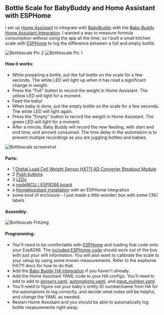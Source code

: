 ## Bottle Scale for BabyBuddy and Home Assistant with ESPHome ##

I set up [Home Assistant](https://www.home-assistant.io/) to integrate with [BabyBuddy](https://github.com/babybuddy/babybuddy) with the [Baby Buddy Home Assistant Integration](https://github.com/jcgoette/baby_buddy_homeassistant). I wanted a way to measure formula consumption without using the app all the time, so I built a small kitchen scale with [ESPHome](https://esphome.io/) to log the difference between a full and empty bottle.

![Bottlescale Pic 2](https://github.com/sfgabe/OITProjects/blob/master/BabyBuddy_ESP_HASS/20211027_003419.jpg)
![Bottlescale Pic 1](https://github.com/sfgabe/OITProjects/blob/master/BabyBuddy_ESP_HASS/20211027_003453.jpg)

#### How it works: ####
- While preparing a bottle, put the full bottle on the scale for a few seconds. The white LED will light up when it has read a significant change in weight.
- Press the "Full" button to record the weight in Home Assistant. The yellow LED will light for a moment.
- Feed the baby! 
- When baby is done, put the empty bottle on the scale for a few seconds. The white LED will light again.
- Press the "Empty" button to record the weight in Home Assistant. The green LED will light for a moment.
- After a minute, Baby Buddy will record the new feeding, with start and end time, and amount consumed. The time delay in the automation is to prevent multiple recordings as you are juggling bottles and babies.

![Bottlescale screenshot](https://github.com/sfgabe/OITProjects/blob/master/BabyBuddy_ESP_HASS/Screenshot_20211027-003738_Chrome.png)

#### Parts: ####
- 1 [Digital Load Cell Weight Sensor HX711 AD Converter Breakout Module](https://amzn.to/3mdvzYm)
- 2 [Push buttons](https://amzn.to/3GfdGAu)
- 3 [LEDs](https://amzn.to/3785W3Y)
- a [nodeMCU / ESP8266 board](https://amzn.to/2JWhQF0)
- a [HomeAssistant installation](https://www.home-assistant.io/) with an ESPHome integration
- some kind of enclosure - I just made a little wooden box with some CNC labels
 
#### Assembly: ####

![Bottlescale Fritzing](https://github.com/sfgabe/OITProjects/blob/master/BabyBuddy_ESP_HASS/bottlescale-esphome.png)

#### Programming: ####
- You'll need to be comfortable with [ESPHome](https://esphome.io/) and loading that code onto your Esp8266. The [included ESPHome code](https://github.com/sfgabe/OITProjects/blob/master/BabyBuddy_ESP_HASS/esphome_bottlescale.yaml) should work out of the box with just your wifi information. You will also want to calibrate the scale to your setup by using some known measurements. Refer to the esphome HX711 docs for how to do that.
- Add the [Baby Buddy HA Integration](https://github.com/jcgoette/baby_buddy_homeassistant) if you haven't already. 
- Add the Home Assistant YAML code to your HA configs. You'll need to add to add to [sensors.yaml](https://github.com/sfgabe/OITProjects/blob/master/BabyBuddy_ESP_HASS/sensors.yaml), [automations.yaml](https://github.com/sfgabe/OITProjects/blob/master/BabyBuddy_ESP_HASS/automations.yaml), and [input_number.yaml](https://github.com/sfgabe/OITProjects/blob/master/BabyBuddy_ESP_HASS/input_number.yaml)
- You'll need to figure out your baby's entity ID number/name from HA for the automations to log correctly, and decide what notes will be helpful, and change the YAML as needed. 
- Restart Home Assistant and you should be able to automatically log bottle measurements right away. 

